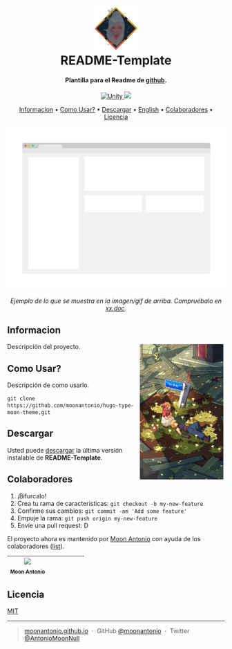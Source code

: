 <h1 align="center">
  <br>
  <a href="https://github.com/moonantonio/hugo-type-moon-theme"><img src="https://github.com/moonantonio/hugo-type-moon-theme/blob/master/res/logo.png?raw=true" alt="LogoRepo" width="100"></a>
  <br>
  README-Template
  <br>
</h1>

<h4 align="center">Plantilla para el Readme de <a href="https://github.com/" target="_blank">github</a>.</h4>

<p align="center">
  <a href="https://unity.com/">
    <img src="https://img.shields.io/badge/Unity-2020.1-brightgreen"
         alt="Unity">
  </a>
  <a href="https://docs.unity3d.com/2019.1/Documentation/Manual/dotnetProfileSupport.html">
    <img src="https://img.shields.io/badge/.NET-4.x-blue">
  </a>
</p>

<p align="center">
  <a href="#informacion">Informacion</a> •
  <a href="#como-usar">Como Usar?</a> •
  <a href="#descargar">Descargar</a> •
  <a href="https://github.com/moonantonio/hugo-type-moon-theme">English</a> •
  <a href="#colaboradores">Colaboradores</a> •
  <a href="#licencia">Licencia</a>
</p>

<p align="center"><img src="https://github.com/moonantonio/hugo-type-moon-theme/blob/master/res/fondo.png?raw=true" width=600 alt="Imagen del ejemplo"></p>

<p align="center"><em>Ejemplo de lo que se muestra en la imagen/gif de arriba. Compruébalo en <a href="https://github.com/moonantonio/hugo-type-moon-theme">xx.doc</a>.</em></p>

## Informacion

<img src="https://github.com/moonantonio/hugo-type-moon-theme/blob/master/res/info.png?raw=true" align="right"
     alt="Info" width="200" height="320">
     
Descripción del proyecto.

## Como Usar?

Descripción de como usarlo.

```
git clone https://github.com/moonantonio/hugo-type-moon-theme.git
```
  
## Descargar

Usted puede [descargar](https://github.com/moonantonio/hugo-type-moon-theme/releases) la última versión instalable de **README-Template**.
  
## Colaboradores

1. ¡Bifurcalo!
2. Crea tu rama de características: `git checkout -b my-new-feature`
3. Confirme sus cambios: `git commit -am 'Add some feature'`
4. Empuje la rama: `git push origin my-new-feature`
5. Envíe una pull request: D

El proyecto ahora es mantenido por [Moon Antonio](https://github.com/moonantonio) con ayuda de los colaboradores ([list](https://github.com/moonantonio/hugo-type-moon-theme/graphs/contributors)).

<!-- ALL-CONTRIBUTORS-LIST:START - Do not remove or modify this section -->
<!-- prettier-ignore -->

| [<img src="https://avatars3.githubusercontent.com/u/7427480?s=460&u=6c19110c744836fd6265dd1b4781e6ddd22dd20a&v=4" width="100px;"/><br /><sub><b>Moon Antonio</b></sub>](https://moonantonio.github.io/)<br />  |  |  |  |  | | |
| :-----------------------------------------------------------------------------------------------------------------------------------------------------------------: | :-----------------------------------------------------------------------------------------------------------------------------------------------------------------------: | :-------------------------------------------------------------------------------------------------------------------------------------------------------------------: | :-------------------------------------------------------------------------------------------------------------------------------------------------------------: | :------------------------------------------------------------------------------------------------------------------------------------------------------------: | :---------------------------------------------------------------------------------------------------------------------------------------------------------------------------: | :-----------------------------------------------------------------------------------------------------------------------------------------------------------: |

<!-- ALL-CONTRIBUTORS-LIST:END -->


## Licencia
[MIT](https://github.com/moonantonio/hugo-type-moon-theme/blob/master/LICENSE)

---

> [moonantonio.github.io](https://moonantonio.github.io/) &nbsp;&middot;&nbsp;
> GitHub [@moonantonio](https://github.com/moonantonio) &nbsp;&middot;&nbsp;
> Twitter [@AntonioMoonNull](https://twitter.com/AntonioMoonNull)

